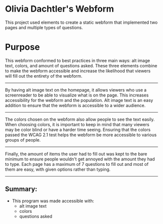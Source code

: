 # Olivia Dachtler's Webform
This project used elements to create a static webform that implemented two pages and multiple types of questions.

# Purpose

This webform conformed to best practices in three main ways: alt image text, colors, and amount of questions asked. These three elements combine to make the webform accessible and increase the likelihood that viewers will fill out the entirety of the webform.

---
By having alt image text on the homepage, it allows viewers who use a screenreader to be able to visualize what is on the page. This increases accessibility for the webform and the population. Alt image text is an easy addition to ensure that the webform is accessible to a wider audience. 

---
The colors chosen on the webform also allow people to see the text easily. When choosing colors, it is important to keep in mind that many viewers may be color blind or have a harder time seeing. Ensuring that the colors passed the WCAG 2.1 test helps the webform be more accessible to various groups of people. 

---
Finally, the amount of items the user had to fill out was kept to the bare minimum to ensure people wouldn't get annoyed with the amount they had to type. Each page has a maximum of 7 questions to fill out and most of them are easy, with given options rather than typing. 

---
## Summary: 
- This program was made accessible with: 
  - alt image text
  - colors
  - questions asked
